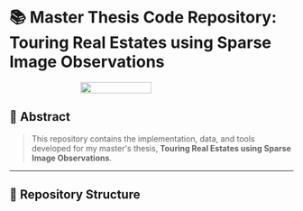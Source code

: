 # 📚 Master Thesis Code Repository: Touring Real Estates using Sparse Image Observations​

<div style="display: flex; justify-content: center; align-items: center;">
  <img src="./assets/recon_1.gif" style="width: 50%;">
</div>


## 📝 Abstract
> This repository contains the implementation, data, and tools developed for my master's thesis, **Touring Real Estates using Sparse Image Observations​**.  

---

## 📂 Repository Structure
